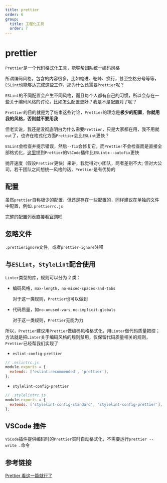 ```yaml
---
title: prettier
order: 6
group:
  title: 工程化工具
  order: 7
---
```


# prettier

`Prettier`是一个代码格式化工具，能够帮团队统一编码风格

所谓编码风格，包含的内容很多，比如缩进、驼峰、换行，甚至空格分号等等，`ESLint`也能够达完成这些工作，那为什么还需要`Prettier`呢？

`ESLint`的不同配置会产生不同风格，而且每个人都有自己的习惯，所以会存在一些关于编码风格的讨论，比如怎么配置更好？我是不是配置对了呢？

`Prettier`的目的就是为了结束这些讨论，`Prettier`的理念是**极少的配置**，**你就用我的风格，否则就不要用我**

但老实说，我还是没彻底明白为什么需要`Prettier`，只是大家都在用，我不用就`out`了，也许在格式化方面`Prettier`会比`ESLint`更快？

`ESLint`会检查并提示错误，然后`--fix`会修复它，而`Prettier`不会检查而是直接全部格式化，[这里](https://github.com/prettier/prettier/issues/7828)提到`Prettier`的`VSCode`插件比`ESLint`+`--autofix`更快

抛开速度（假设`Prettier`更快）来讲，我觉得对小团队，两者差别不大; 但对大公司，若干团队之间想统一风格的话，`Prettier`是有优势的

## 配置

虽然`prettier`自称极少的配置，但还是存在一些配置的，同样建议在单独的文件中配置，例如`.prettierrc.js`

完整的配置列表直接看[官网](https://prettier.io/docs/en/options.html)吧

## 忽略文件

`.prettierignore`文件，或者`prettier-ignore`注释

## 与`ESLint`，`StyleLint`配合使用

`Linter`类型的库，规则可以分为 2 类：

- 编码风格，`max-length`，`no-mixed-spaces-and-tabs`

  对于这一类规则，`Prettier`也可以做到

- 代码质量，如`no-unused-vars`, `no-implicit-globals`

  对于这一类规则，`Prettier`无能为力

所以，`Prettier`建议用`Prettier`做编码风格格式化，用`Linter`做代码质量把控；方法就是把`Linter`关于编码风格的规则禁用，仅保留代码质量相关的规则，`Prettier`已经帮我们实现了

- `eslint-config-prettier`

```js
// .eslintrc.js
module.exports = {
  extends: ['eslint:recommended', 'prettier'],
};
```

- `stylelint-config-prettier`

```js
// .stylelintrc.js
module.exports = {
  extends: ['stylelint-config-standard', 'stylelint-config-prettier'],
};
```

## VSCode 插件

`VSCode`插件提供编码时的`Prettier`实时自动格式化，不需要运行`prettier --write .`命令

## 参考链接

[Prettier 看这一篇就行了](https://zhuanlan.zhihu.com/p/81764012)
